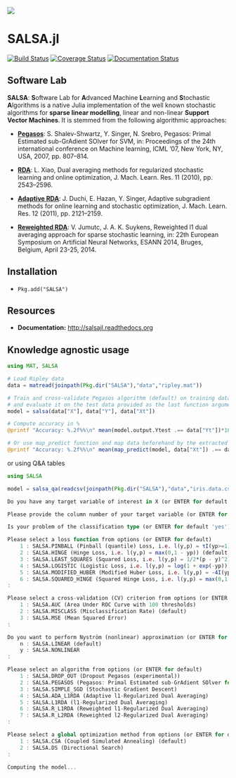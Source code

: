 <img src="https://github.com/jumutc/SALSA.jl/blob/master/docs/SALSA.png?raw=true"></img>

# SALSA.jl
[![Build Status](https://travis-ci.org/jumutc/SALSA.jl.svg)](https://travis-ci.org/jumutc/SALSA.jl)
[![Coverage Status](https://coveralls.io/repos/jumutc/SALSA.jl/badge.svg)](https://coveralls.io/r/jumutc/SALSA.jl)
[![Documentation Status](https://readthedocs.org/projects/salsajl/badge/?version=latest)](https://readthedocs.org/projects/salsajl/)

## Software Lab
**SALSA**: **S**oftware Lab for **A**dvanced Machine **L**earning and **S**tochastic **A**lgorithms is a native Julia implementation of the well known stochastic algorithms for **sparse linear modelling**, linear and non-linear **Support Vector Machines**. It is stemmed from the following algorithmic approaches:

- [**Pegasos**](http://ttic.uchicago.edu/~shai/papers/ShalevSiSr07.pdf): S. Shalev-Shwartz, Y. Singer, N. Srebro, Pegasos: Primal Estimated sub-GrAdient SOlver for SVM, in: Proceedings of the 24th international conference on Machine learning, ICML ’07, New York, NY, USA, 2007, pp. 807–814. 

- [**RDA**](http://research.microsoft.com/pubs/141578/xiao10JMLR.pdf): L. Xiao, Dual averaging methods for regularized stochastic learning and online optimization, J. Mach. Learn. Res. 11 (2010), pp. 2543–2596. 

- [**Adaptive RDA**](http://www.jmlr.org/papers/volume12/duchi11a/duchi11a.pdf): J. Duchi, E. Hazan, Y. Singer, Adaptive subgradient methods for online learning and stochastic optimization, J. Mach. Learn. Res. 12 (2011), pp. 2121–2159. 

- [**Reweighted RDA**](ftp.esat.kuleuven.be/pub/SISTA/vjumutc/reports/reweighted_l1rda_jumutc_suykens.pdf): V. Jumutc, J. A. K. Suykens, Reweighted l1 dual averaging approach for sparse stochastic learning, in: 22th European Symposium on Artificial Neural Networks, ESANN 2014, Bruges, Belgium, April 23-25, 2014.


## Installation
 - ```Pkg.add("SALSA")```

## Resources
- **Documentation:** <http://salsajl.readthedocs.org>

## Knowledge agnostic usage
```julia
using MAT, SALSA

# Load Ripley data
data = matread(joinpath(Pkg.dir("SALSA"),"data","ripley.mat"))

# Train and cross-validate Pegasos algorithm (default) on training data  
# and evaluate it on the test data provided as the last function argument
model = salsa(data["X"], data["Y"], data["Xt"])

# Compute accuracy in %
@printf "Accuracy: %.2f%%\n" mean(model.output.Ytest .== data["Yt"])*100

# Or use map_predict function and map data beforehand by the extracted mean/std (default) 
@printf "Accuracy: %.2f%%\n" mean(map_predict(model, data["Xt"]) .== data["Yt"])*100
```
or using Q&A tables
```julia
using SALSA

model = salsa_qa(readcsv(joinpath(Pkg.dir("SALSA"),"data","iris.data.csv")))

Do you have any target variable of interest in X (or ENTER for default 'yes')? [y/n]: 

Please provide the column number of your target variable (or ENTER for default last column): 

Is your problem of the classification type (or ENTER for default 'yes')? [y/n]: 

Please select a loss function from options (or ENTER for default)
 	1 : SALSA.PINBALL (Pinball (quantile) Loss, i.e. l(y,p) = τI(yp>=1)yp + I(yp<1)(1 - yp))
	2 : SALSA.HINGE (Hinge Loss, i.e. l(y,p) = max(0,1 - yp)) (default)
	3 : SALSA.LEAST_SQUARES (Squared Loss, i.e. l(y,p) = 1/2*(p - y)^2)
	4 : SALSA.LOGISTIC (Logistic Loss, i.e. l(y,p) = log(1 + exp(-yp)))
	5 : SALSA.MODIFIED_HUBER (Modified Huber Loss, i.e. l(y,p) = -4I(yp<-1)yp + I(yp>=-1)max(0,1 - yp)^2)
	6 : SALSA.SQUARED_HINGE (Squared Hinge Loss, i.e. l(y,p) = max(0,1 - yp)^2)
: 

Please select a cross-validation (CV) criterion from options (or ENTER for default)
 	1 : SALSA.AUC (Area Under ROC Curve with 100 thresholds)
	2 : SALSA.MISCLASS (Misclassification Rate) (default)
	3 : SALSA.MSE (Mean Squared Error)
: 

Do you want to perform Nyström (nonlinear) approximation (or ENTER for default)? [y/n]
 	n : SALSA.LINEAR (default)
	y : SALSA.NONLINEAR
: 

Please select an algorithm from options (or ENTER for default)
 	1 : SALSA.DROP_OUT (Dropout Pegasos (experimental))
	2 : SALSA.PEGASOS (Pegasos: Primal Estimated sub-GrAdient SOlver for SVM) (default)
	3 : SALSA.SIMPLE_SGD (Stochastic Gradient Descent)
	4 : SALSA.ADA_L1RDA (Adaptive l1-Regularized Dual Averaging)
	5 : SALSA.L1RDA (l1-Regularized Dual Averaging)
	6 : SALSA.R_L1RDA (Reweighted l1-Regularized Dual Averaging)
	7 : SALSA.R_L2RDA (Reweighted l2-Regularized Dual Averaging)
: 

Please select a global optimization method from options (or ENTER for default)
 	1 : SALSA.CSA (Coupled Simulated Annealing) (default)
	2 : SALSA.DS (Directional Search)
: 

Computing the model...
```